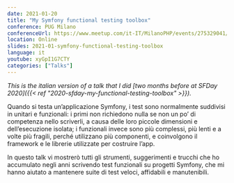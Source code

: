 ```yaml
---
date: 2021-01-20
title: "My Symfony functional testing toolbox"
conference: PUG Milano
conferenceUrl: https://www.meetup.com/it-IT/MilanoPHP/events/275329041/
location: Online
slides: 2021-01-symfony-functional-testing-toolbox
language: it
youtube: xyGpI1G7CTY
categories: ["Talks"]
---
```

*This is the italian version of a talk that I did [two months before at SFDay 2020]({{< ref "2020-sfday-my-functional-testing-toolbox" >}}).* 

<!--more-->
Quando si testa un’applicazione Symfony, i test sono normalmente suddivisi in unitari e funzionali: i primi non richiedono nulla se non un po’ di competenza nello scriverli, a causa delle loro piccole dimensioni e dell’esecuzione isolata; i funzionali invece sono più complessi, più lenti e a volte più fragili, perché utilizzano più componenti, e coinvolgono il framework e le librerie utilizzate per costruire l’app. 

In questo talk vi mostrerò tutti gli strumenti, suggerimenti e trucchi che ho accumulato negli anni scrivendo test funzionali su progetti Symfony, che mi hanno aiutato a mantenere suite di test veloci, affidabili e manutenibili.
